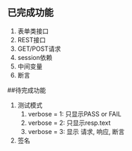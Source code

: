 ## 已完成功能
1. 表单类接口
2. REST接口
3. GET/POST请求
4. session依赖
5. 中间变量
6. 断言


##待完成功能
1. 测试模式
    1. verbose = 1: 只显示PASS or FAIL
    2. verbose = 2: 只显示resp.text
    3. verbose = 3: 显示 请求, 响应, 断言 
2. 签名

